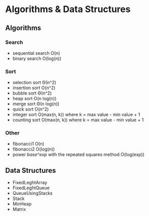 # Algorithms & Data Structures  

## Algorithms

### Search
- sequential search O(n)
- binary search O(log(n))

### Sort
- selection sort Θ(n^2)
- insertion sort O(n^2)
- bubble sort Θ(n^2)
- heap sort O(n log(n))
- merge sort Θ(n log(n))
- quick sort O(n^2)
- integer sort O(max(n, k))  where k = max value - min value + 1
- counting sort O(max(n, k))  where k = max value - min value + 1

### Other
- fibonacci1 O(n)
- fibonacci2 O(log(n))
- power *base^exp* with the repeated squares method O(log(exp))

## Data Structures
- FixedLeghtArray 
- FixedLeghtQueue
- QueueUsingStacks
- Stack
- MinHeap
- Matrix
